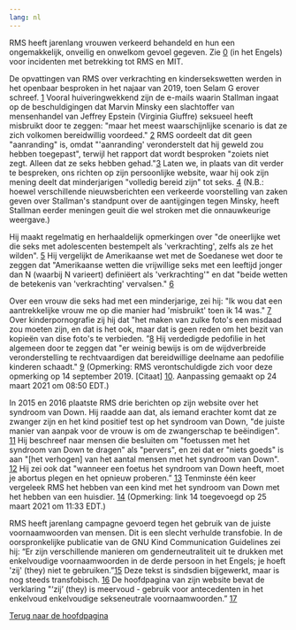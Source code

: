 ```yaml
---
lang: nl
---
```


RMS heeft jarenlang vrouwen verkeerd behandeld en hun een ongemakkelijk, onveilig en onwelkom gevoel gegeven. Zie [0] (in het Engels) voor incidenten met betrekking tot RMS en MIT.

[0]: https://selamjie.medium.com/remove-richard-stallman-appendix-a-a7e41e784f88

De opvattingen van RMS over verkrachting en kindersekswetten werden in het openbaar besproken in het najaar van 2019, toen Selam G erover schreef. [1] Vooral huiveringwekkend zijn de e-mails waarin Stallman ingaat op de beschuldigingen dat Marvin Minsky een slachtoffer van mensenhandel van Jeffrey Epstein (Virginia Giuffre) seksueel heeft misbruikt door te zeggen: "maar het meest waarschijnlijke scenario is dat ze zich volkomen bereidwillig voordeed." [2] RMS oordeelt dat dit geen "aanranding" is, omdat "'aanranding' veronderstelt dat hij geweld zou hebben toegepast", terwijl het rapport dat wordt besproken "zoiets niet zegt. Alleen dat ze seks hebben gehad."[3] Laten we, in plaats van dit verder te bespreken, ons richten op zijn persoonlijke website, waar hij ook zijn mening deelt dat minderjarigen "volledig bereid zijn" tot seks. [4] (N.B.: hoewel verschillende nieuwsberichten een verkeerde voorstelling van zaken geven over Stallman's standpunt over de aantijgingen tegen Minsky, heeft Stallman eerder meningen geuit die wel stroken met die onnauwkeurige weergave.)

[1]: https://web.archive.org/web/20210325013429/https://selamjie.medium.com/remove-richard-stallman-fec6ec210794
[2]: https://web.archive.org/web/20210325013629/https://www.vice.com/en/article/9ke3ke/famed-computer-scientist-richard-stallman-described-epstein-victims-as-entirely-willing
[3]: https://web.archive.org/web/20210325013629/https://www.vice.com/en/article/9ke3ke/famed-computer-scientist-richard-stallman-described-epstein-victims-as-entirely-willing
[4]: https://web.archive.org/web/20210325013706/https://stallman.org/archives/2018-jul-oct.html#23_September_2018_(Cody_Wilson)

Hij maakt regelmatig en herhaaldelijk opmerkingen over "de oneerlijke wet die seks met adolescenten bestempelt als 'verkrachting', zelfs als ze het wilden". [5] Hij vergelijkt de Amerikaanse wet met de Soedanese wet door te zeggen dat "Amerikaanse wetten die vrijwillige seks met een leeftijd jonger dan N (waarbij N varieert) definiëert als 'verkrachting'" en dat "beide wetten de betekenis van 'verkrachting' vervalsen." [6]

[5]: https://web.archive.org/web/20210325013844/https://stallman.org/archives/2017-sep-dec.html#13_November_2017_(Jelani_Maraj)
[6]: https://web.archive.org/web/20210325013942/https://stallman.org/archives/2018-may-aug.html#14_May_2018_(Death_sentence_in_Sudan)

Over een vrouw die seks had met een minderjarige, zei hij: "Ik wou dat een aantrekkelijke vrouw me op die manier had 'misbruikt' toen ik 14 was." [7] Over kinderpornografie zij hij dat "het maken van zulke foto's een misdaad zou moeten zijn, en dat is het ook, maar dat is geen reden om het bezit van kopieën van dise foto's te verbieden. ”[8] Hij verdedigde pedofilie in het algemeen door te zeggen dat "er weinig bewijs is om de wijdverbreide veronderstelling te rechtvaardigen dat bereidwillige deelname aan pedofilie kinderen schaadt." [9] (Opmerking: RMS verontschuldigde zich voor deze opmerking op 14 september 2019. [Citaat] [10]. Aanpassing gemaakt op 24 maart 2021 om 08:50 EDT.)

[7]: https://web.archive.org/web/20210325014110/https://stallman.org/archives/2015-mar-jun.html#5_June_2015_(Law_being_an_ass)
[8]: https://web.archive.org/web/20210325014131/https://stallman.org/archives/2014-jul-oct.html#26_October_2014_(Prison_for_cartoon)
[9]: https://web.archive.org/web/20210325014249/https://stallman.org/archives/2012-nov-feb.html#04_January_2013_(Pedophilia)
[10]: https://web.archive.org/web/20210325015259/https://stallman.org/archives/2019-jul-oct.html#14_September_2019_(Sex_between_an_adult_and_a_child_is_wrong)

In 2015 en 2016 plaatste RMS drie berichten op zijn website over het syndroom van Down. Hij raadde aan dat, als iemand erachter komt dat ze zwanger zijn en het kind positief test op het syndroom van Down, "de juiste manier van aanpak voor de vrouw is om de zwangerschap te beëindigen". [11] Hij beschreef naar mensen die besluiten om "foetussen met het syndroom van Down te dragen" als "pervers", en zei dat er "niets goeds" is aan "[het verhogen] van het aantal mensen met het syndroom van Down". [12] Hij zei ook dat "wanneer een foetus het syndroom van Down heeft, moet je abortus plegen en het opnieuw proberen.” [13] Tenminste één keer vergeleek RMS het hebben van een kind met het syndroom van Down met het hebben van een huisdier. [14] (Opmerking: link 14 toegevoegd op 25 maart 2021 om 11:33 EDT.)

[11]: https://web.archive.org/web/20210325014348/https://stallman.org/archives/2016-jul-oct.html#31_October_2016_(Down's_syndrome)
[12]: https://web.archive.org/web/20210325014343/https://stallman.org/archives/2015-jul-oct.html#21_October_2015_(Mistaking_a_fetus_for_a_baby)
[13]: https://web.archive.org/web/20210325014628/https://stallman.org/archives/2016-mar-jun.html#23_April_2016_(Fetuses_with_Downs_syndrome)
[14]: https://web.archive.org/web/20161107050933/https://stallman.org/archives/2016-jul-oct.html#31_October_2016_(Down's_syndrome)

RMS heeft jarenlang campagne gevoerd tegen het gebruik van de juiste voornaamwoorden van mensen. Dit is een slecht verhulde transfobie. In de oorspronkelijke publicatie van de GNU Kind Communication Guidelines zei hij: “Er zijn verschillende manieren om genderneutraliteit uit te drukken met enkelvoudige voornaamwoorden in de derde persoon in het Engels; je hoeft 'zij' (they) niet te gebruiken.”[15] Deze tekst is sindsdien bijgewerkt, maar is nog steeds transfobisch. [16] De hoofdpagina van zijn website bevat de verklaring "‘zij’ (they) is meervoud - gebruik voor antecedenten in het enkelvoud enkelvoudige sekseneutrale voornaamwoorden.” [17]

[15]: https://web.archive.org/web/20210325014959/https://www.gnu.org/philosophy/kind-communication.html
[16]: https://web.archive.org/web/20210325014959/https://www.gnu.org/philosophy/kind-communication.html
[17]: https://web.archive.org/web/20210325014851/https://stallman.org/

[Terug naar de hoofdpagina][18]

[18]: https://rms-open-letter.github.io/
